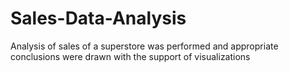 # Sales-Data-Analysis
Analysis of sales of a superstore was performed and appropriate conclusions were drawn with the support of visualizations
